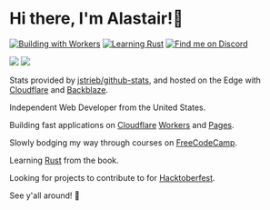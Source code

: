 # Hi there, I'm Alastair!🖖

[![Building with Workers](https://tinyurl.com/yemun5z6)](https://workers.cloudflare.com) [![Learning Rust](https://img.shields.io/static/v1?labelColor=black&label=Learning&color=red&url=https://www.rust-lang.org&style=for-the-badge&message=Rust&logo=Rust)](https://www.rust-lang.org) [![Find me on Discord](https://img.shields.io/static/v1?labelColor=black&label=Find%20Me&color=5865F2&url=https://discord.gg/cloudflaredev&style=for-the-badge&message=on%20Discord&logo=Discord)](https://discord.gg/cloudflaredev)

![](https://cdn.goalastair.com/ghstats/overview.svg) ![](https://cdn.goalastair.com/ghstats/languages.svg)

Stats provided by [jstrieb/github-stats](https://github.com/jstrieb/github-stats), and hosted on the Edge with [Cloudflare](https://cloudflare.com) and [Backblaze](https://backblaze.com).

Independent Web Developer from the United States.

Building fast applications on [Cloudflare](https://cloudflare.com) [Workers](https://workers.cloudflare.com) and [Pages](https://pages.cloudflare.com).

Slowly bodging my way through courses on [FreeCodeCamp](https://www.freecodecamp.org).

Learning [Rust](https://rust-lang.com) from the book.

Looking for projects to contribute to for [Hacktoberfest](https://hacktoberfest.digitalocean.com).

See y'all around! 👋
